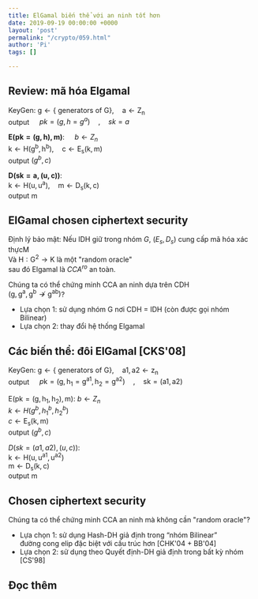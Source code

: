 ```yaml
---
title: ElGamal biến thể với an ninh tốt hơn
date: 2019-09-19 00:00:00 +0000
layout: 'post'
permalink: "/crypto/059.html"
author: 'Pi'
tags: []

---
```


## Review: mã hóa Elgamal

KeyGen: $\mathrm{g} \leftarrow\{\text { generators of } \mathrm{G}\}, \quad \mathrm{a} \leftarrow \mathrm{Z}_{\mathrm{n}}$<br/>
output $\quad p k=\left(g, h=g^{a}\right) \quad, \quad s k=a$

$\mathbf{E(pk=(g,h), m)}$: $\quad b \leftarrow Z_{n}$<br/>
$\mathrm{k} \leftarrow \mathrm{H}\left(\mathrm{g}^{\mathrm{b}}, \mathrm{h}^{\mathrm{b}}\right), \quad \mathrm{c} \leftarrow \mathrm{E}_{\mathrm{s}}(\mathrm{k}, \mathrm{m})$<br/>
output $\left(g^{b}, c\right)$

$\mathbf{D(s k=a,(u, c))}$:<br/>
$\mathrm{k} \leftarrow \mathrm{H}\left(\mathrm{u}, \mathrm{u}^{\mathrm{a}}\right), \quad \mathrm{m} \leftarrow \mathrm{D}_{\mathrm{s}}(\mathrm{k}, \mathrm{c})$<br/>
output $\mathrm{m}$

## ElGamal chosen ciphertext security

Định lý bảo mật: Nếu IDH giữ trong nhóm $G$, $(E_s, D_s)$ cung cấp mã hóa xác thựcM<br/>
Và $\mathrm{H} : \mathrm{G}^{2} \rightarrow \mathrm{K}$ là một "random oracle"<br/>
sau đó Elgamal là $CCA^{ro}$ an toàn.

Chúng ta có thể chứng minh CCA an ninh dựa trên CDH<br/>
$\left(\mathrm{g}, \mathrm{g}^{\mathrm{a}}, \mathrm{g}^{\mathrm{b}} \not \rightarrow \mathrm{g}^{\mathrm{ab}}\right)$?
- Lựa chọn 1: sử dụng nhóm G nơi CDH = IDH (còn được gọi nhóm Bilinear)
- Lựa chọn 2: thay đổi hệ thống Elgamal

## Các biến thể: đôi ElGamal [CKS'08]

KeyGen: $\mathrm{g} \leftarrow\{\text { generators of } \mathrm{G}\}, \quad \mathrm{a} 1, \mathrm{a} 2 \leftarrow \mathrm{z}_{\mathrm{n}}$<br/>
output $\quad p \mathrm{k}=\left(\mathrm{g}, \mathrm{h}_{1}=\mathrm{g}^{\mathrm{a} 1}, \mathrm{h}_{2}=\mathrm{g}^{\mathrm{a} 2}\right) \quad, \quad \mathrm{sk}=(\mathrm{a} 1, \mathrm{a} 2)$

$\mathrm{E}\left(\mathrm{p} \mathrm{k}=\left(\mathrm{g}, \mathrm{h}_{1}, \mathrm{h}_{2}\right), \mathrm{m}\right) :$ $b \leftarrow Z_{n}$<br/>
$k \leftarrow H\left(g^{b}, h_{1}^{b}, h_{2}^{b}\right)$<br/>
$c \leftarrow \mathrm{E}_{\mathrm{s}}(\mathrm{k}, \mathrm{m})$<br/>
output $\left(g^{b}, c\right)$

$D(s k=(a 1, a 2),(u, c)) :$<br/>
$\mathrm{k} \leftarrow \mathrm{H}\left(\mathrm{u}, \mathrm{u}^{\mathrm{a} 1}, \mathrm{u}^{\mathrm{a} 2}\right)$<br/>
$\mathrm{m} \leftarrow \mathrm{D}_{\mathrm{s}}(\mathrm{k}, \mathrm{c})$<br/>
output $\mathrm{m}$

## Chosen	ciphertext	security

Chúng ta có thể chứng minh CCA an ninh mà không cần "random oracle"?
- Lựa chọn 1: sử dụng Hash-DH giả định trong “nhóm Bilinear”<br/>
đường cong elip đặc biệt với cấu trúc hơn [CHK'04 + BB'04]
- Lựa chọn 2: sử dụng theo Quyết định-DH giả định trong bất kỳ nhóm [CS'98]

## Đọc thêm